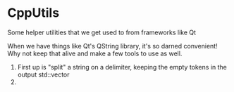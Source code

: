 # CppUtils
Some helper utilities that we get used to from frameworks like Qt

When we have things like Qt's QString library, it's so darned convenient!
Why not keep that alive and make a few tools to use as well.

1. First up is "split" a string on a delimiter, keeping the empty tokens in the output std::vector
2. 
